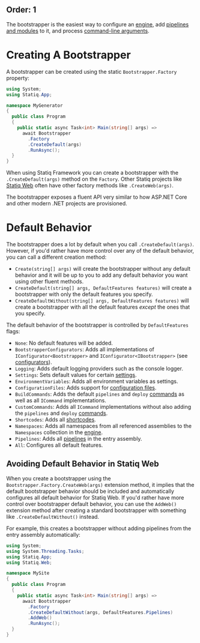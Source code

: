 Order: 1
---
The bootstrapper is the easiest way to configure an [engine](xref:execution#engine), add [pipelines and modules](xref:pipelines-and-modules) to it, and process [command-line arguments](xref:command-line-interface).

# Creating A Bootstrapper

A bootstrapper can be created using the static `Bootstrapper.Factory` property:

```csharp
using System;
using Statiq.App;

namespace MyGenerator
{
  public class Program
  {
    public static async Task<int> Main(string[] args) =>
      await Bootstrapper
        .Factory
        .CreateDefault(args)
        .RunAsync();
  }
}
```

When using Statiq Framework you can create a bootstrapper with the `.CreateDefault(args)` method on the `Factory`. Other Statiq projects like [Statiq Web](xref:web) often have other factory methods like `.CreateWeb(args)`.

The bootstrapper exposes a fluent API very similar to how ASP.NET Core and other modern .NET projects are provisioned.

# Default Behavior

The bootstrapper does a lot by default when you call `.CreateDefault(args)`. However, if you'd rather have more control over any of the default behavior, you can call a different creation method:

- `Create(string[] args)` will create the bootstrapper without any default behavior and it will be up to you to add any default behavior you want using other fluent methods.
- `CreateDefault(string[] args, DefaultFeatures features)` will create a bootstrapper with only the default features you specify.
- `CreateDefaultWithout(string[] args, DefaultFeatures features)` will create a bootstrapper with all the default features _except_ the ones that you specify.

The default behavior of the bootstrapper is controlled by `DefaultFeatures` flags:

- `None`: No default features will be added.
- `BootstrapperConfigurators`: Adds all implementations of `IConfigurator<Bootstrapper>` and `IConfigurator<IBootstrapper>` (see [configurators](xref:configurators)).
- `Logging`: Adds default logging providers such as the console logger.
- `Settings`: Sets default values for certain [settings](xref:settings).
- `EnvironmentVariables`: Adds all environment variables as settings.
- `ConfigurationFiles`: Adds support for [configuration files](xref:settings#configuration-files).
- `BuildCommands`: Adds the default `pipelines` and `deploy` [commands](xref:commands) as well as all `ICommand` implementations.
- `CustomCommands`: Adds all `ICommand` implementations without also adding the `pipelines` and `deploy` [commands](xref:commands).
- `Shortcodes`: Adds all [shortcodes](xref:shortcodes).
- `Namespaces`: Adds all namespaces from all referenced assemblies to the `Namespaces` collection in the [engine](xref:execution#engine).
- `Pipelines`: Adds all [pipelines](xref:pipelines-and-modules) in the entry assembly.
- `All`: Configures all default features.

## <?# WebBadge /?> Avoiding Default Behavior in Statiq Web

When you create a bootstrapper using the `Bootstrapper.Factory.CreateWeb(args)` extension method, it implies that the default bootstrapper behavior should be included and automatically configures all default behavior for Statiq Web. If you'd rather have more control over bootstrapper default behavior, you can use the `AddWeb()` extension method after creating a standard bootstrapper with something like `.CreateDefaultWithout()` instead.

For example, this creates a bootstrapper without adding pipelines from the entry assembly automatically:

```csharp
using System;
using System.Threading.Tasks;
using Statiq.App;
using Statiq.Web;

namespace MySite
{
  public class Program
  {
    public static async Task<int> Main(string[] args) =>
      await Bootstrapper
        .Factory
        .CreateDefaultWithout(args, DefaultFeatures.Pipelines)
        .AddWeb()
        .RunAsync();
  }
}
```